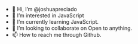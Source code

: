 - 👋 Hi, I’m @joshuapreciado
- 👀 I’m interested in JavaScript
- 🌱 I’m currently learning JavaScript.
- 💞️ I’m looking to collaborate on Open to anything.
- 📫 How to reach me through Github.


